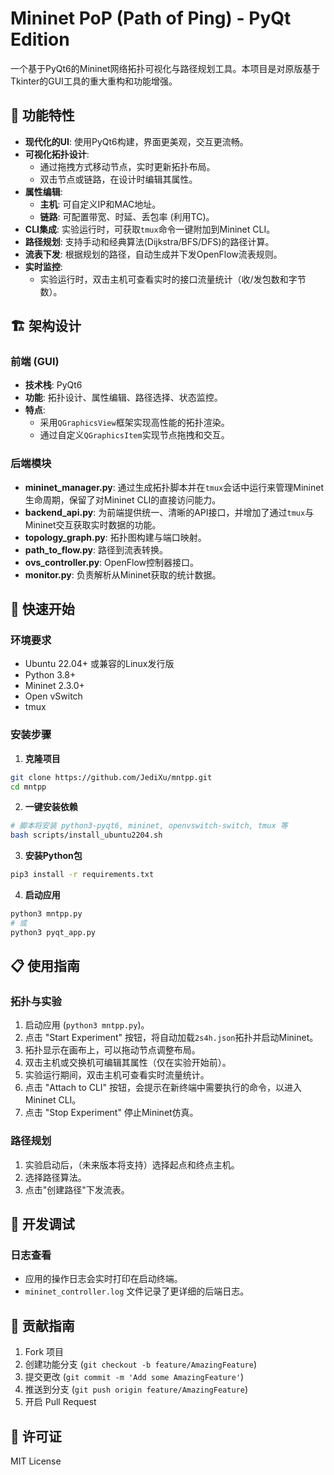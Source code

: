 # Mininet PoP (Path of Ping) - PyQt Edition

一个基于PyQt6的Mininet网络拓扑可视化与路径规划工具。本项目是对原版基于Tkinter的GUI工具的重大重构和功能增强。

## 🎯 功能特性

- **现代化的UI**: 使用PyQt6构建，界面更美观，交互更流畅。
- **可视化拓扑设计**:
  - 通过拖拽方式移动节点，实时更新拓扑布局。
  - 双击节点或链路，在设计时编辑其属性。
- **属性编辑**:
  - **主机**: 可自定义IP和MAC地址。
  - **链路**: 可配置带宽、时延、丢包率 (利用TC)。
- **CLI集成**: 实验运行时，可获取`tmux`命令一键附加到Mininet CLI。
- **路径规划**: 支持手动和经典算法(Dijkstra/BFS/DFS)的路径计算。
- **流表下发**: 根据规划的路径，自动生成并下发OpenFlow流表规则。
- **实时监控**:
  - 实验运行时，双击主机可查看实时的接口流量统计（收/发包数和字节数）。

## 🏗️ 架构设计

### 前端 (GUI)
- **技术栈**: PyQt6
- **功能**: 拓扑设计、属性编辑、路径选择、状态监控。
- **特点**:
  - 采用`QGraphicsView`框架实现高性能的拓扑渲染。
  - 通过自定义`QGraphicsItem`实现节点拖拽和交互。

### 后端模块
- **mininet_manager.py**: 通过生成拓扑脚本并在`tmux`会话中运行来管理Mininet生命周期，保留了对Mininet CLI的直接访问能力。
- **backend_api.py**: 为前端提供统一、清晰的API接口，并增加了通过`tmux`与Mininet交互获取实时数据的功能。
- **topology_graph.py**: 拓扑图构建与端口映射。
- **path_to_flow.py**: 路径到流表转换。
- **ovs_controller.py**: OpenFlow控制器接口。
- **monitor.py**: 负责解析从Mininet获取的统计数据。

## 🚀 快速开始

### 环境要求
- Ubuntu 22.04+ 或兼容的Linux发行版
- Python 3.8+
- Mininet 2.3.0+
- Open vSwitch
- tmux

### 安装步骤

1. **克隆项目**
```bash
git clone https://github.com/JediXu/mntpp.git
cd mntpp
```

2. **一键安装依赖**
```bash
# 脚本将安装 python3-pyqt6, mininet, openvswitch-switch, tmux 等
bash scripts/install_ubuntu2204.sh
```

3. **安装Python包**
```bash
pip3 install -r requirements.txt
```

4. **启动应用**
```bash
python3 mntpp.py
# 或
python3 pyqt_app.py
```

## 📋 使用指南

### 拓扑与实验
1. 启动应用 (`python3 mntpp.py`)。
2. 点击 "Start Experiment" 按钮，将自动加载`2s4h.json`拓扑并启动Mininet。
3. 拓扑显示在画布上，可以拖动节点调整布局。
4. 双击主机或交换机可编辑其属性（仅在实验开始前）。
5. 实验运行期间，双击主机可查看实时流量统计。
6. 点击 "Attach to CLI" 按钮，会提示在新终端中需要执行的命令，以进入Mininet CLI。
7. 点击 "Stop Experiment" 停止Mininet仿真。

### 路径规划
1. 实验启动后，（未来版本将支持）选择起点和终点主机。
2. 选择路径算法。
3. 点击"创建路径"下发流表。

## 🔧 开发调试

### 日志查看
- 应用的操作日志会实时打印在启动终端。
- `mininet_controller.log` 文件记录了更详细的后端日志。

## 🤝 贡献指南

1. Fork 项目
2. 创建功能分支 (`git checkout -b feature/AmazingFeature`)
3. 提交更改 (`git commit -m 'Add some AmazingFeature'`)
4. 推送到分支 (`git push origin feature/AmazingFeature`)
5. 开启 Pull Request

## 📝 许可证

MIT License
